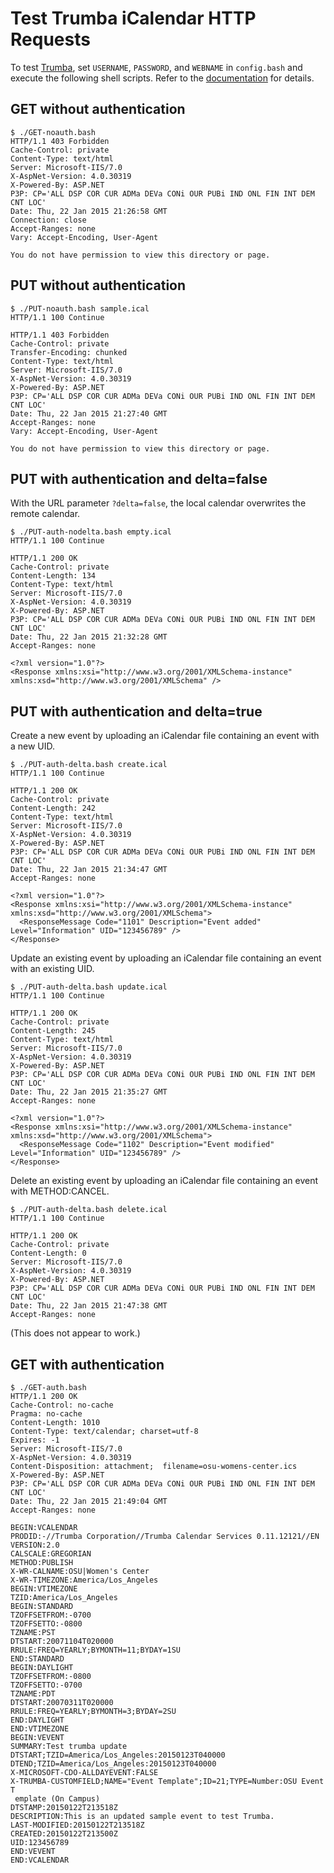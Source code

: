 # Test Trumba iCalendar HTTP Requests

To test [Trumba](http://www.trumba.com), set `USERNAME`, `PASSWORD`, and `WEBNAME` in `config.bash` and execute the following shell scripts. Refer to the [documentation](http://www.trumba.com/help/api/icsimport.aspx) for details.



## GET without authentication

    $ ./GET-noauth.bash 
    HTTP/1.1 403 Forbidden
    Cache-Control: private
    Content-Type: text/html
    Server: Microsoft-IIS/7.0
    X-AspNet-Version: 4.0.30319
    X-Powered-By: ASP.NET
    P3P: CP='ALL DSP COR CUR ADMa DEVa CONi OUR PUBi IND ONL FIN INT DEM CNT LOC'
    Date: Thu, 22 Jan 2015 21:26:58 GMT
    Connection: close
    Accept-Ranges: none
    Vary: Accept-Encoding, User-Agent
    
    You do not have permission to view this directory or page.



## PUT without authentication

    $ ./PUT-noauth.bash sample.ical 
    HTTP/1.1 100 Continue
    
    HTTP/1.1 403 Forbidden
    Cache-Control: private
    Transfer-Encoding: chunked
    Content-Type: text/html
    Server: Microsoft-IIS/7.0
    X-AspNet-Version: 4.0.30319
    X-Powered-By: ASP.NET
    P3P: CP='ALL DSP COR CUR ADMa DEVa CONi OUR PUBi IND ONL FIN INT DEM CNT LOC'
    Date: Thu, 22 Jan 2015 21:27:40 GMT
    Accept-Ranges: none
    Vary: Accept-Encoding, User-Agent
        
    You do not have permission to view this directory or page.



## PUT with authentication and delta=false

With the URL parameter `?delta=false`, the local calendar overwrites the remote calendar.

    $ ./PUT-auth-nodelta.bash empty.ical 
    HTTP/1.1 100 Continue
    
    HTTP/1.1 200 OK
    Cache-Control: private
    Content-Length: 134
    Content-Type: text/html
    Server: Microsoft-IIS/7.0
    X-AspNet-Version: 4.0.30319
    X-Powered-By: ASP.NET
    P3P: CP='ALL DSP COR CUR ADMa DEVa CONi OUR PUBi IND ONL FIN INT DEM CNT LOC'
    Date: Thu, 22 Jan 2015 21:32:28 GMT
    Accept-Ranges: none
    
    <?xml version="1.0"?>
    <Response xmlns:xsi="http://www.w3.org/2001/XMLSchema-instance" xmlns:xsd="http://www.w3.org/2001/XMLSchema" />



## PUT with authentication and delta=true

Create a new event by uploading an iCalendar file containing an event with a new UID.

    $ ./PUT-auth-delta.bash create.ical 
    HTTP/1.1 100 Continue
    
    HTTP/1.1 200 OK
    Cache-Control: private
    Content-Length: 242
    Content-Type: text/html
    Server: Microsoft-IIS/7.0
    X-AspNet-Version: 4.0.30319
    X-Powered-By: ASP.NET
    P3P: CP='ALL DSP COR CUR ADMa DEVa CONi OUR PUBi IND ONL FIN INT DEM CNT LOC'
    Date: Thu, 22 Jan 2015 21:34:47 GMT
    Accept-Ranges: none
    
    <?xml version="1.0"?>
    <Response xmlns:xsi="http://www.w3.org/2001/XMLSchema-instance" xmlns:xsd="http://www.w3.org/2001/XMLSchema">
      <ResponseMessage Code="1101" Description="Event added" Level="Information" UID="123456789" />
    </Response>


Update an existing event by uploading an iCalendar file containing an event with an existing UID.

    $ ./PUT-auth-delta.bash update.ical 
    HTTP/1.1 100 Continue
    
    HTTP/1.1 200 OK
    Cache-Control: private
    Content-Length: 245
    Content-Type: text/html
    Server: Microsoft-IIS/7.0
    X-AspNet-Version: 4.0.30319
    X-Powered-By: ASP.NET
    P3P: CP='ALL DSP COR CUR ADMa DEVa CONi OUR PUBi IND ONL FIN INT DEM CNT LOC'
    Date: Thu, 22 Jan 2015 21:35:27 GMT
    Accept-Ranges: none
    
    <?xml version="1.0"?>
    <Response xmlns:xsi="http://www.w3.org/2001/XMLSchema-instance" xmlns:xsd="http://www.w3.org/2001/XMLSchema">
      <ResponseMessage Code="1102" Description="Event modified" Level="Information" UID="123456789" />
    </Response>


Delete an existing event by uploading an iCalendar file containing an event with METHOD:CANCEL.

    $ ./PUT-auth-delta.bash delete.ical 
    HTTP/1.1 100 Continue
        
    HTTP/1.1 200 OK
    Cache-Control: private
    Content-Length: 0
    Server: Microsoft-IIS/7.0
    X-AspNet-Version: 4.0.30319
    X-Powered-By: ASP.NET
    P3P: CP='ALL DSP COR CUR ADMa DEVa CONi OUR PUBi IND ONL FIN INT DEM CNT LOC'
    Date: Thu, 22 Jan 2015 21:47:38 GMT
    Accept-Ranges: none

(This does not appear to work.)



## GET with authentication

    $ ./GET-auth.bash 
    HTTP/1.1 200 OK
    Cache-Control: no-cache
    Pragma: no-cache
    Content-Length: 1010
    Content-Type: text/calendar; charset=utf-8
    Expires: -1
    Server: Microsoft-IIS/7.0
    X-AspNet-Version: 4.0.30319
    Content-Disposition: attachment;  filename=osu-womens-center.ics
    X-Powered-By: ASP.NET
    P3P: CP='ALL DSP COR CUR ADMa DEVa CONi OUR PUBi IND ONL FIN INT DEM CNT LOC'
    Date: Thu, 22 Jan 2015 21:49:04 GMT
    Accept-Ranges: none
    
    BEGIN:VCALENDAR
    PRODID:-//Trumba Corporation//Trumba Calendar Services 0.11.12121//EN
    VERSION:2.0
    CALSCALE:GREGORIAN
    METHOD:PUBLISH
    X-WR-CALNAME:OSU|Women's Center
    X-WR-TIMEZONE:America/Los_Angeles
    BEGIN:VTIMEZONE
    TZID:America/Los_Angeles
    BEGIN:STANDARD
    TZOFFSETFROM:-0700
    TZOFFSETTO:-0800
    TZNAME:PST
    DTSTART:20071104T020000
    RRULE:FREQ=YEARLY;BYMONTH=11;BYDAY=1SU
    END:STANDARD
    BEGIN:DAYLIGHT
    TZOFFSETFROM:-0800
    TZOFFSETTO:-0700
    TZNAME:PDT
    DTSTART:20070311T020000
    RRULE:FREQ=YEARLY;BYMONTH=3;BYDAY=2SU
    END:DAYLIGHT
    END:VTIMEZONE
    BEGIN:VEVENT
    SUMMARY:Test trumba update
    DTSTART;TZID=America/Los_Angeles:20150123T040000
    DTEND;TZID=America/Los_Angeles:20150123T040000
    X-MICROSOFT-CDO-ALLDAYEVENT:FALSE
    X-TRUMBA-CUSTOMFIELD;NAME="Event Template";ID=21;TYPE=Number:OSU Event T
     emplate (On Campus)
    DTSTAMP:20150122T213518Z
    DESCRIPTION:This is an updated sample event to test Trumba.
    LAST-MODIFIED:20150122T213518Z
    CREATED:20150122T213500Z
    UID:123456789
    END:VEVENT
    END:VCALENDAR
